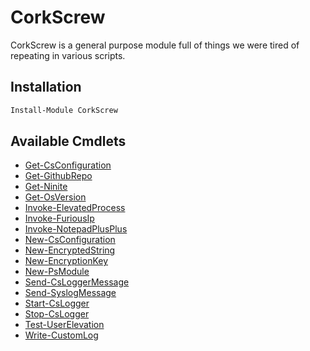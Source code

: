 # CorkScrew

CorkScrew is a general purpose module full of things we were tired of repeating in various scripts.

## Installation

```powershell
Install-Module CorkScrew
```

## Available Cmdlets
* [Get-CsConfiguration](/cmdlets/Get-CsConfiguration.md)
* [Get-GithubRepo](/cmdlets/Get-GithubRepo.md)
* [Get-Ninite](/cmdlets/Get-Ninite.md)
* [Get-OsVersion](/cmdlets/Get-OsVersion.md)
* [Invoke-ElevatedProcess](/cmdlets/Invoke-ElevatedProcess.md)
* [Invoke-FuriousIp](/cmdlets/Invoke-FuriousIp.md)
* [Invoke-NotepadPlusPlus](/cmdlets/Invoke-NotepadPlusPlus.md)
* [New-CsConfiguration](/cmdlets/New-CsConfiguration.md)
* [New-EncryptedString](/cmdlets/New-EncryptedString.md)
* [New-EncryptionKey](/cmdlets/New-EncryptionKey.md)
* [New-PsModule](/cmdlets/New-PsModule.md)
* [Send-CsLoggerMessage](/cmdlets/Send-CsLoggerMessage.md)
* [Send-SyslogMessage](/cmdlets/Send-SyslogMessage.md)
* [Start-CsLogger](/cmdlets/Start-CsLogger.md)
* [Stop-CsLogger](/cmdlets/Stop-CsLogger.md)
* [Test-UserElevation](/cmdlets/Test-UserElevation.md)
* [Write-CustomLog](/cmdlets/Write-CustomLog.md)